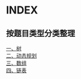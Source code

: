 # INDEX
## 按题目类型分类整理
[一、树](https://github.com/Fye-valentine/leetcode/tree/master/java%20and%20cpp/Tree)  
[二、动态规划](https://github.com/Fye-valentine/leetcode/tree/master/java%20and%20cpp/dp)   
[三、数组](https://github.com/Fye-valentine/leetcode/tree/master/java%20and%20cpp/array)    
[四、链表](https://github.com/Fye-valentine/leetcode/tree/master/java%20and%20cpp/linklist)    
